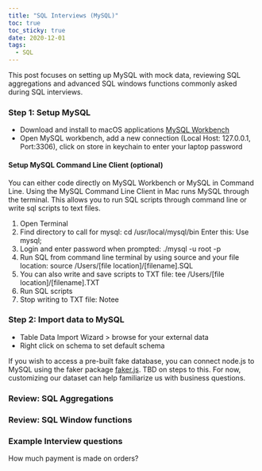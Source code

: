 ```yaml
---
title: "SQL Interviews (MySQL)"
toc: true
toc_sticky: true
date: 2020-12-01
tags:
  - SQL
---
```


This post focuses on setting up MySQL with mock data, reviewing SQL aggregations and advanced SQL windows functions commonly asked during SQL interviews. 

### Step 1: Setup MySQL
- Download and install to macOS applications [MySQL Workbench](https://dev.mysql.com/downloads/workbench/)
- Open MySQL workbench, add a new connection (Local Host: 127.0.0.1, Port:3306), click on store in keychain to enter your laptop password 

#### Setup MySQL Command Line Client (optional)
You can either code directly on MySQL Workbench or MySQL in Command Line. Using the MySQL Command Line Client in Mac runs MySQL through the terminal. This allows you to run SQL scripts through command line or write sql scripts to text files.

1. Open Terminal
2. Find directory to call for mysql: cd /usr/local/mysql/bin Enter this: Use mysql;
3. Login and enter password when prompted: ./mysql -u root -p
4. Run SQL from command line terminal by using source and your file location: source /Users/[file location]/[filename].SQL
5. You can also write and save scripts to TXT file: tee /Users/[file location]/[filename].TXT
6. Run SQL scripts
7. Stop writing to TXT file: Notee

### Step 2: Import data to MySQL
- Table Data Import Wizard > browse for your external data
- Right click on schema to set default schema 

If you wish to access a pre-built fake database, you can connect node.js to MySQL using the faker package [faker.js](https://github.com/Marak/Faker.js#readme). TBD on steps to this. For now, customizing our dataset can help familiarize us with business questions.

### Review: SQL Aggregations

### Review: SQL Window functions

### Example Interview questions
How much payment is made on orders?
